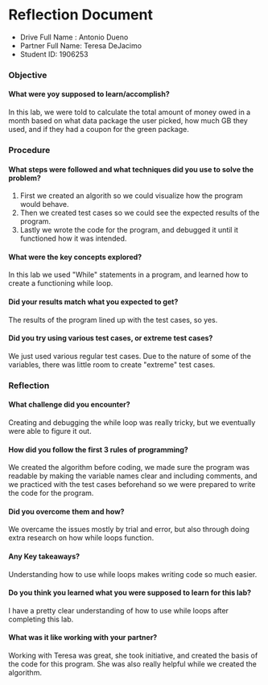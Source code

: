 # Reflection Document

* Drive Full Name  : Antonio Dueno
* Partner Full Name: Teresa DeJacimo
* Student ID: 1906253

### Objective
#### What were yoy supposed to learn/accomplish?
In this lab, we were told to calculate the total amount of money owed
in a month based on what data package the user picked, how much GB they used,
and if they had a coupon for the green package.

### Procedure
#### What steps were followed and what techniques did you use to solve the problem?
1. First we created an algorith so we could visualize how the program would behave.
2. Then we created test cases so we could see the expected results of the program.
3. Lastly we wrote the code for the program, and debugged it until it functioned how it was intended.

#### What were the key concepts explored?
In this lab we used "While" statements in a program, and learned how to create a functioning while loop. 

#### Did your results match what you expected to get?
The results of the program lined up with the test cases, so yes.

#### Did you try using various test cases, or extreme test cases?
We just used various regular test cases. Due to the nature of some of the variables, there was little room 
to create "extreme" test cases.

### Reflection
#### What challenge did you encounter?
Creating and debugging the while loop was really tricky, but we eventually were able to figure it out.

#### How did you follow the first 3 rules of programming?
We created the algorithm before coding, we made sure the program was readable by making the variable names clear 
and including comments, and we practiced with the test cases beforehand so we were prepared to write the code for the program.

#### Did you overcome them and how?
We overcame the issues mostly by trial and error, but also through doing extra research on how while loops function.

#### Any Key takeaways?
Understanding how to use while loops makes writing code so much easier.

#### Do you think you learned what you were supposed to learn for this lab?
I have a pretty clear understanding of how to use while loops after completing this lab.

#### What was it like working with your partner?
Working with Teresa was great, she took initiative, and created the basis of the code for this program. 
She was also really helpful while we created the algorithm.

